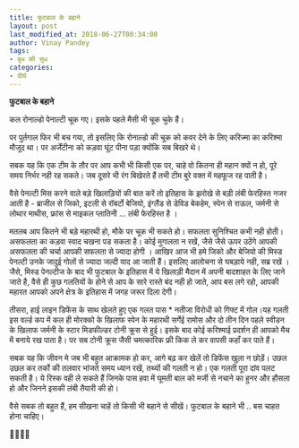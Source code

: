 ```yaml
---
title: फुटबाल के बहाने
layout: post
last_modified_at: 2018-06-27T00:34:00
author: Vinay Pandey
tags:
- बुध की सुध
categories:
- दीर्घ
---
```

**फुटबाल के बहाने**

कल रोनाल्डो पेनाल्टी चूक गए।
इसके पहले मैसी भी चूक चुके हैं।

पर पुर्तगाल फिर भी बच गया, तो इसलिए कि रोनाल्डो की चूक को कवर देने के लिए करिज्मा का करिश्मा मौजूद था। पर अर्जेंटीना को कड़वा घूंट पीना पड़ा क्योंकि सब बिखरे थे। 

सबक यह कि एक टीम के तौर पर आप कभी भी किसी एक पर, चाहे वो कितना ही महान क्यों न हो, पूरे समय निर्भर नही रह सकते। जब दूसरे भी रंग बिखेरते हैं तभी टीम बुरे वक्त में महफूज रह पाती है।

 वैसे पेनल्टी मिस करने वाले बड़े खिलाड़ियों की बात करें तो इतिहास के झरोखे से बड़ी लंबी फेरहिस्त नजर आती है - ब्राजील से जिको, इटली से रॉबर्टो बेजियो, इंग्लैंड से डेविड बेकहेम, स्पेन से राऊल, जर्मनी से लोथार माथीस, फ्रांस से माइकल प्लातिनी  ... लंबी फेरहिस्त है ।

मतलब आप कितने भी बड़े महारथी हो, मौके पर चूक भी सकते हो। सफलता सुनिश्चित कभी नही होती। असफलता का कड़वा स्वाद चखना पड सकता है। कोई मुगालता न रखें, जैसे जैसे ऊपर उठेंगे आपकी असफलता की चर्चा आपकी सफलता से ज्यादा होगी । आखिर आज भी हमे जिको और बेजियो की मिस्ड पेनल्टी उनके जादुई गोलों से ज्यादा जल्दी याद आ जाती हैं। इसलिए आलोचना से घबड़ाये नही, सब्र रखें । जैसे,  मिस्ड पेनल्टीज के बाद भी फुटबाल के इतिहास में ये खिलाड़ी मैदान में अपनी बादशाहत के लिए जाने जाते है, वैसे ही कुछ गलतियों के होने से आप के सारे रास्ते बंद नही हो जाते, आप बस लगे रहो, आपकी महारत आपको  अपने क्षेत्र के इतिहास में जगह जरूर दिला देगी। 

तीसरा, हाई लाइन डिफेंस के साथ खेलते हुए एक गलत पास * नतीजा विरोधी को गिफ्ट में गोल।यह गलती इस वर्ल्ड कप में कल ही मोरक्को के खिलाफ स्पेन के महारथी सर्गेई रामोस और दो तीन दिन पहले स्वीडन के खिलाफ जर्मनी के स्टार मिडफील्डर टोनी क्रूस से हुई। इसके बाद कोई करिश्माई प्रदर्शन ही आपको मैच में बनाये रख पाता है। पर सब टोनी क्रूस जैसी चमत्कारिक फ्री किक ले कर वापसी कहाँ कर  पाते हैं। 

सबक यह कि जीवन मे जब भी बहुत आक्रामक हो कर, आगे बढ़ कर खेलें तो डिफेंस खुला न छोड़ें। उछल उछल कर तर्को की तलवार भांजते समय ध्यान रखें, तथ्यों की गलती न हो। एक गलती पूरा दांव पलट सकती है।  ये रिस्क वही ले सकते हैं जिनके पास हवा में घूमती बाल को मर्जी से नचाने का हुनर और हौसला हो और जिनने इसकी लंबी तैयारी की हो। 

वैसे सबक तो बहुत हैं, 
हम सीखना चाहें तो किसी भी बहाने से सीखें। 
फुटबाल के बहाने भी .. 
बस चाहत होना चाहिए। 

🙏🌷🌷🙏


